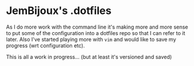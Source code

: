 # JemBijoux's .dotfiles

As I do more work with the command line it's making more and more sense to put 
some of the configuration into a dotfiles repo so that I can refer to it later.
Also I've started playing more with `vim` and would like to save my progress
(wrt configuration etc). 

This is all a work in progress... (but at least it's versioned and saved)
